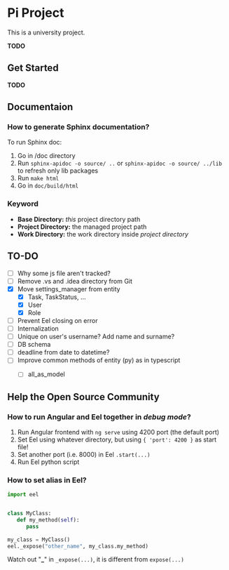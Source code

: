 # Pi Project
This is a university project.

**TODO**

## Get Started
**TODO**

## Documentaion
### How to generate Sphinx documentation?
To run Sphinx doc:
1. Go in /doc directory
2. Run `sphinx-apidoc -o source/ ..` or `sphinx-apidoc -o source/ ../lib` to refresh only lib packages
3. Run `make html`
4. Go in `doc/build/html`

### Keyword
- **Base Directory:** _this_ project directory path
- **Project Directory:** the managed project path
- **Work Directory:** the work directory inside _project directory_

## TO-DO
- [ ] Why some js file aren't tracked?
- [ ] Remove .vs and .idea directory from Git
- [x] Move settings_manager from entity
  - [x] Task, TaskStatus, ...
  - [x] User
  - [x] Role
- [ ] Prevent Eel closing on error
- [ ] Internalization
- [ ] Unique on user's username? Add name and surname?
- [ ] DB schema
- [ ] deadline from date to datetime?
- [ ] Improve common methods of entity (py) as in typescript
  -  [ ] all_as_model


## Help the Open Source Community

### How to run Angular and Eel together in _**debug mode**_?
1. Run Angular frontend with `ng serve` using 4200 port (the default port)
2. Set Eel using whatever directory, but using `{ 'port': 4200 }` as start file!
3. Set another port (i.e. 8000) in Eel `.start(...)`
4. Run Eel python script

### How to set alias in Eel?
```python
import eel


class MyClass:
   def my_method(self):
      pass
      
my_class = MyClass()
eel._expose("other_name", my_class.my_method)
```

Watch out "**_**" in `_expose(...)`, it is different from `expose(...)`
